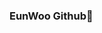 ### EunWoo Github👋

<!--
**eunwoo-levi/eunwoo-levi** is a ✨ _special_ ✨ repository because its `README.md` (this file) appears on your GitHub profile.

Here are some ideas to get you started:

- 🔭 KNU - Computer Science
- 🌱 c++
- 👯
- 🤔
- 💬
- 📫 eunwoo1341@gmail.com
- 😄 
- ⚡ worked for the army service from United States in Korea from Sep 6th 21 ~ to Mar 5th 23
-->

